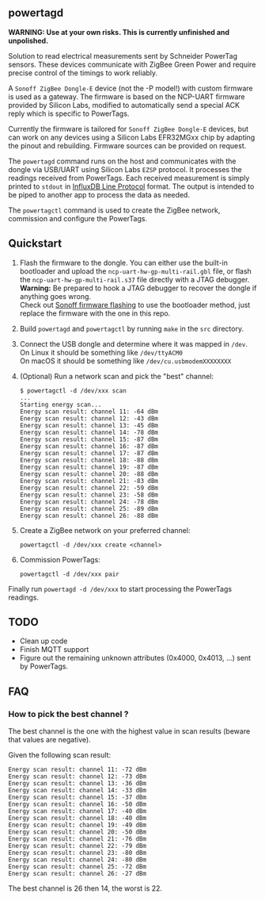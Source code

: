 ## powertagd

**WARNING: Use at your own risks. This is currently unfinished and unpolished.**

Solution to read electrical measurements sent by Schneider PowerTag sensors.
These devices communicate with ZigBee Green Power and require precise control
of the timings to work reliably.

A `Sonoff ZigBee Dongle-E` device (not the -P model!) with custom firmware is
used as a gateway. The firmware is based on the NCP-UART firmware provided by
Silicon Labs, modified to automatically send a special ACK reply which is specific to PowerTags.

Currently the firmware is tailored for `Sonoff ZigBee Dongle-E` devices, but can
work on any devices using a Silicon Labs EFR32MGxx chip by adapting the pinout
and rebuilding. Firmware sources can be provided on request.

The `powertagd` command runs on the host and communicates with the dongle via
USB/UART using Silicon Labs `EZSP` protocol. It processes the readings received
from PowerTags. Each received measurement is simply printed to `stdout` in
[InfluxDB Line Protocol](https://docs.influxdata.com/influxdb/cloud/reference/syntax/line-protocol/)
format. The output is intended to be piped to another app to process the data as needed.

The `powertagctl` command is used to create the ZigBee network, commission
and configure the PowerTags.


## Quickstart

1. Flash the firmware to the dongle. You can either use the built-in bootloader
and upload the `ncp-uart-hw-gp-multi-rail.gbl` file, or flash the
`ncp-uart-hw-gp-multi-rail.s37` file directly with a JTAG debugger.<br>
__Warning:__ Be prepared to hook a JTAG debugger to recover the dongle if anything goes wrong.<br>
Check out [Sonoff firmware flashing](https://sonoff.tech/wp-content/uploads/2022/11/SONOFF-Zigbee-3.0-USB-dongle-plus-firmware-flashing-.pdf)
to use the bootloader method, just replace the firmware with the one in this repo.

2. Build `powertagd` and `powertagctl` by running `make` in the `src` directory.

3. Connect the USB dongle and determine where it was mapped in `/dev`.<br>
On Linux it should be something like `/dev/ttyACM0`<br>
On macOS it should be something like `/dev/cu.usbmodemXXXXXXXX`

4. (Optional) Run a network scan and pick the "best" channel:
    ```
    $ powertagctl -d /dev/xxx scan
    ...
    Starting energy scan...
    Energy scan result: channel 11: -64 dBm
    Energy scan result: channel 12: -43 dBm
    Energy scan result: channel 13: -45 dBm
    Energy scan result: channel 14: -78 dBm
    Energy scan result: channel 15: -87 dBm
    Energy scan result: channel 16: -87 dBm
    Energy scan result: channel 17: -87 dBm
    Energy scan result: channel 18: -88 dBm
    Energy scan result: channel 19: -87 dBm
    Energy scan result: channel 20: -88 dBm
    Energy scan result: channel 21: -83 dBm
    Energy scan result: channel 22: -59 dBm
    Energy scan result: channel 23: -58 dBm
    Energy scan result: channel 24: -78 dBm
    Energy scan result: channel 25: -89 dBm
    Energy scan result: channel 26: -88 dBm
    ```

5. Create a ZigBee network on your preferred channel:
    ```
    powertagctl -d /dev/xxx create <channel>
    ```

6. Commission PowerTags:
    ```
    powertagctl -d /dev/xxx pair
    ```

Finally run `powertagd -d /dev/xxx` to start processing the PowerTags readings.


## TODO

- Clean up code
- Finish MQTT support
- Figure out the remaining unknown attributes (0x4000, 0x4013, ...) sent by PowerTags.

## FAQ
### How to pick the best channel ?
The best channel is the one with the highest value in scan results (beware that values are negative).

Given the following scan result:
```
Energy scan result: channel 11: -72 dBm
Energy scan result: channel 12: -73 dBm
Energy scan result: channel 13: -36 dBm
Energy scan result: channel 14: -33 dBm
Energy scan result: channel 15: -37 dBm
Energy scan result: channel 16: -50 dBm
Energy scan result: channel 17: -40 dBm
Energy scan result: channel 18: -40 dBm
Energy scan result: channel 19: -49 dBm
Energy scan result: channel 20: -50 dBm
Energy scan result: channel 21: -76 dBm
Energy scan result: channel 22: -79 dBm
Energy scan result: channel 23: -80 dBm
Energy scan result: channel 24: -80 dBm
Energy scan result: channel 25: -72 dBm
Energy scan result: channel 26: -27 dBm
```

The best channel is 26 then 14, the worst is 22.
